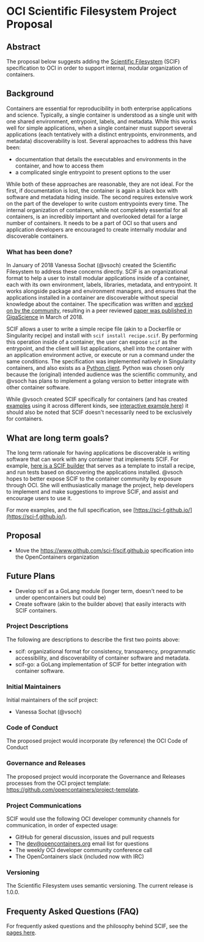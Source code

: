 # OCI Scientific Filesystem Project Proposal

## Abstract

The proposal below suggests adding the [Scientific Filesystem](https://sci-f.github.io/) (SCIF) specification
to OCI in order to support internal, modular organization of containers.

## Background

Containers are essential for reproducibility in both enterprise applications and science. Typically,
a single container is understood as a single unit with one shared environment, entrypoint, labels,
and metadata. While this works well for simple applications, when a single container must support
several applications (each tentatively with a distinct entrypoints, environments, and metadata)
discoverability is lost. Several approaches to address this have been:

* documentation that details the executables and environments in the container, and how to access them
* a complicated single entrypoint to present options to the user

While both of these approaches are reasonable, they are not ideal. For the first, if documentation is lost,
the container is again a black box with software and metadata hiding inside. The second
requires extensive work on the part of the developer to write custom entrypoints every time.
The internal organization of containers, while not completely essential for all containers,
is an incredibly important and overlooked detail for a large number of containers. It needs
to be a part of OCI so that users and application developers are encouraged to create
internally modular and discoverable containers.

### What has been done?

In January of 2018 Vanessa Sochat (@vsoch) created the Scientific Filesystem to address these concerns directly.
SCIF is an organizational format to help a user to install modular applications inside of a container, each with its own
environment, labels, libraries, metadata, and entrypoint. It works alongside package and environment managers, 
and ensures that the applications installed in a container are discoverable without special knowledge about
the container. The specification was written and [worked on by the community](https://docs.google.com/document/d/1k0I1M1BIR1aqGxVVJrow_Gj3T8BXHco-oqnreYKuxL8/edit), resulting in a peer reviewed [paper was published in GigaScience](https://academic.oup.com/gigascience/article/7/5/giy023/4931737) 
in March of 2018.

SCIF allows a user to write a simple recipe file (akin to a Dockerfile or Singularity recipe) and 
install with `scif install recipe.scif`. By performing this operation inside of
a container, the user can expose `scif` as the entrypoint, and the client will list applications,
shell into the container with an application environment active, or execute or run a command under
the same conditions. The specification was implemented natively in Singularity containers, 
and also exists as a [Python client](https://www.github.com/vsoch/scif). Python was chosen 
only because the (original) intended audience was the scientific community, and @vsoch has plans 
to implement a golang version to better integrate with other container software.

While @vsoch created SCIF specifically for containers (and has created [examples](http://github.com/sci-f/snakemake.scif) 
using it across different kinds, see [interactive example here](https://sci-f.github.io/snakemake.scif/)) 
it should also be noted that SCIF doesn't necessarily need to be exclusively for containers.

## What are long term goals?

The long term rationale for having applications be discoverable is writing software that can work
with any container that implements SCIF. For example, [here is a SCIF builder](https://sci-f.github.io/builder/)
that serves as a template to install a recipe, and run tests based on discovering the applications installed.
@vsoch hopes to better expose SCIF to the container community by exposure through OCI. She
will enthusiastically manage the project, help developers to implement and make suggestions to
improve SCIF, and assist and encourage users to use it.

For more examples, and the full specification, see [https://sci-f.github.io/](https://sci-f.github.io/).

## Proposal

 * Move the https://www.github.com/sci-f/scif.github.io specification into the OpenContainers organization

## Future Plans

 * Develop scif as a GoLang module (longer term, doesn't need to be under opencontainers but could be)
 * Create software (akin to the builder above) that easily interacts with SCIF containers.

### Project Descriptions

The following are descriptions to describe the first two points above:
 * scif: organizational format for consistency, transparency, programmatic accessibility, and discoverability of container software and metadata.
 * scif-go: a GoLang implementation of SCIF for better integration with container software.

### Initial Maintainers
Initial maintainers of the scif project:
 * Vanessa Sochat (@vsoch)

### Code of Conduct
The proposed project would incorporate (by reference) the OCI Code of Conduct

### Governance and Releases
The proposed project would incorporate the Governance and Releases processes from the OCI project template: https://github.com/opencontainers/project-template.

### Project Communications
SCIF would use the following OCI developer community channels for communication, in order of expected usage:
* GitHub for general discussion, issues and pull requests
* The dev@opencontainers.org email list for questions
* The weekly OCI developer community conference call
* The OpenContainers slack (included now with IRC)

### Versioning
The Scientific Filesystem uses semantic versioning. The current release is 1.0.0.


## Frequenty Asked Questions (FAQ)

For frequently asked questions and the philosophy behind SCIF, see the [pages here](https://sci-f.github.io/goals#philosophy).
